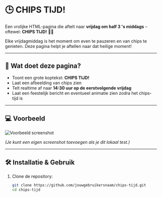 # 🕒 CHIPS TIJD!

Een vrolijke HTML-pagina die aftelt naar **vrijdag om half 3 's middags** – oftewel: **CHIPS TIJD!** 🥔🎉

Elke vrijdagmiddag is het moment om even te pauzeren en van chips te genieten. Deze pagina helpt je aftellen naar dat heilige moment!

---

## 📸 Wat doet deze pagina?

- Toont een grote koptekst: **CHIPS TIJD!**
- Laat een afbeelding van chips zien
- Telt realtime af naar **14:30 uur op de eerstvolgende vrijdag**
- Laat een feestelijk bericht en eventueel animatie zien zodra het chips-tijd is

---

## 💻 Voorbeeld

![Voorbeeld screenshot](screenshot.png)

*(Je kunt een eigen screenshot toevoegen als je dit lokaal test.)*

---

## 🛠️ Installatie & Gebruik

1. Clone de repository:
   ```bash
   git clone https://github.com/jouwgebruikersnaam/chips-tijd.git
   cd chips-tijd
